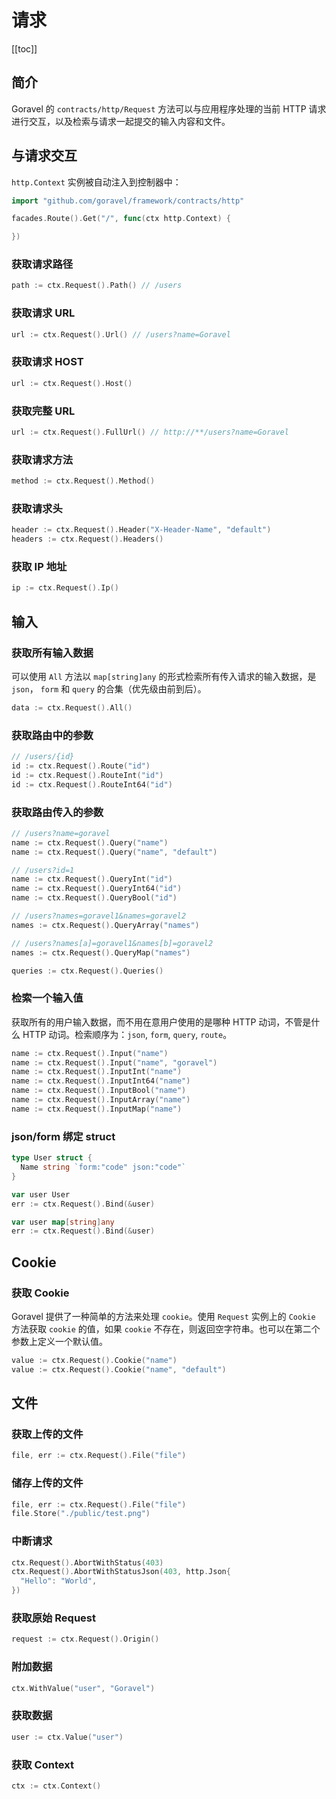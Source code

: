 # 请求

[[toc]]

## 简介

Goravel 的 `contracts/http/Request` 方法可以与应用程序处理的当前 HTTP 请求进行交互，以及检索与请求一起提交的输入内容和文件。

## 与请求交互

`http.Context` 实例被自动注入到控制器中：

```go
import "github.com/goravel/framework/contracts/http"

facades.Route().Get("/", func(ctx http.Context) {

})
```

### 获取请求路径

```go
path := ctx.Request().Path() // /users
```

### 获取请求 URL

```go
url := ctx.Request().Url() // /users?name=Goravel
```

### 获取请求 HOST

```go
url := ctx.Request().Host()
```

### 获取完整 URL

```go
url := ctx.Request().FullUrl() // http://**/users?name=Goravel
```

### 获取请求方法

```go
method := ctx.Request().Method()
```

### 获取请求头

```go
header := ctx.Request().Header("X-Header-Name", "default")
headers := ctx.Request().Headers()
```

### 获取 IP 地址

```go
ip := ctx.Request().Ip()
```

## 输入

### 获取所有输入数据

可以使用 `All` 方法以 `map[string]any` 的形式检索所有传入请求的输入数据，是 `json`， `form` 和 `query` 的合集（优先级由前到后）。

```go
data := ctx.Request().All()
```

### 获取路由中的参数

```go
// /users/{id}
id := ctx.Request().Route("id")
id := ctx.Request().RouteInt("id")
id := ctx.Request().RouteInt64("id")
```

### 获取路由传入的参数

```go
// /users?name=goravel
name := ctx.Request().Query("name")
name := ctx.Request().Query("name", "default")

// /users?id=1
name := ctx.Request().QueryInt("id")
name := ctx.Request().QueryInt64("id")
name := ctx.Request().QueryBool("id")

// /users?names=goravel1&names=goravel2
names := ctx.Request().QueryArray("names")

// /users?names[a]=goravel1&names[b]=goravel2
names := ctx.Request().QueryMap("names")

queries := ctx.Request().Queries()
```

### 检索一个输入值

获取所有的用户输入数据，而不用在意用户使用的是哪种 HTTP 动词，不管是什么 HTTP 动词。检索顺序为：`json`, `form`, `query`, `route`。

```go
name := ctx.Request().Input("name")
name := ctx.Request().Input("name", "goravel")
name := ctx.Request().InputInt("name")
name := ctx.Request().InputInt64("name")
name := ctx.Request().InputBool("name")
name := ctx.Request().InputArray("name")
name := ctx.Request().InputMap("name")
```

### json/form 绑定 struct

```go
type User struct {
  Name string `form:"code" json:"code"`
}

var user User
err := ctx.Request().Bind(&user)
```

```go
var user map[string]any
err := ctx.Request().Bind(&user)
```

## Cookie

### 获取 Cookie

Goravel 提供了一种简单的方法来处理 `cookie`。使用 `Request` 实例上的 `Cookie` 方法获取 `cookie` 的值，如果 `cookie` 不存在，则返回空字符串。也可以在第二个参数上定义一个默认值。

```go
value := ctx.Request().Cookie("name")
value := ctx.Request().Cookie("name", "default") 
```

## 文件

### 获取上传的文件

```go
file, err := ctx.Request().File("file")
```

### 储存上传的文件

```go
file, err := ctx.Request().File("file")
file.Store("./public/test.png")
```

### 中断请求

```go
ctx.Request().AbortWithStatus(403)
ctx.Request().AbortWithStatusJson(403, http.Json{
  "Hello": "World",
})
```

### 获取原始 Request

```go
request := ctx.Request().Origin()
```

### 附加数据

```go
ctx.WithValue("user", "Goravel")
```

### 获取数据

```go
user := ctx.Value("user")
```

### 获取 Context

```go
ctx := ctx.Context()
```

<CommentService/>